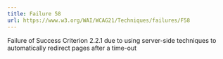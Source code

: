 ```yaml
---
title: Failure 58
url: https://www.w3.org/WAI/WCAG21/Techniques/failures/F58
---
```

Failure of Success Criterion 2.2.1 due to using server-side techniques to automatically redirect pages after a time-out
